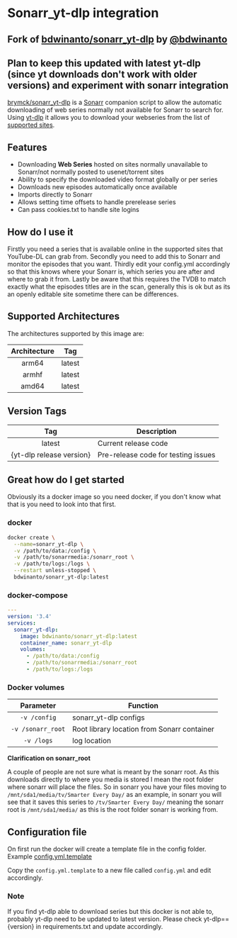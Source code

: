# Sonarr_yt-dlp integration
## Fork of [bdwinanto/sonarr_yt-dlp](https://github.com/bdwinanto/sonarr_yt-dlp) by [@bdwinanto](https://github.com/bdwinanto)
## Plan to keep this updated with latest yt-dlp (since yt downloads don't work with older versions) and experiment with sonarr integration


[brymck/sonarr_yt-dlp](https://github.com/brymck/sonarr_yt-dlp) is a [Sonarr](https://sonarr.tv/) companion script to allow the automatic downloading of web series normally not available for Sonarr to search for. Using [yt-dlp](https://github.com/yt-dlp/yt-dlp) it allows you to download your webseries from the list of [supported sites](https://github.com/yt-dlp/yt-dlp/blob/master/supportedsites.md).

## Features

* Downloading **Web Series** hosted on sites normally unavailable to Sonarr/not normally posted to usenet/torrent sites
* Ability to specify the downloaded video format globally or per series
* Downloads new episodes automatically once available
* Imports directly to Sonarr
* Allows setting time offsets to handle prerelease series
* Can pass cookies.txt to handle site logins

## How do I use it

Firstly you need a series that is available online in the supported sites that YouTube-DL can grab from.
Secondly you need to add this to Sonarr and monitor the episodes that you want.
Thirdly edit your config.yml accordingly so that this knows where your Sonarr is, which series you are after and where to grab it from.
Lastly be aware that this requires the TVDB to match exactly what the episodes titles are in the scan, generally this is ok but as its an openly editable site sometime there can be differences.

## Supported Architectures

The architectures supported by this image are:

| Architecture | Tag |
| :----: | --- |
| arm64 | latest |
| armhf | latest |
| amd64 | latest |

## Version Tags

| Tag | Description |
| :----: | --- |
| latest | Current release code |
| {yt-dlp release version} | Pre-release code for testing issues |

## Great how do I get started

Obviously its a docker image so you need docker, if you don't know what that is you need to look into that first.

### docker

```bash
docker create \
  --name=sonarr_yt-dlp \
  -v /path/to/data:/config \
  -v /path/to/sonarrmedia:/sonarr_root \
  -v /path/to/logs:/logs \
  --restart unless-stopped \
  bdwinanto/sonarr_yt-dlp:latest
```

### docker-compose

```yaml
---
version: '3.4'
services:
  sonarr_yt-dlp:
    image: bdwinanto/sonarr_yt-dlp:latest
    container_name: sonarr_yt-dlp
    volumes:
      - /path/to/data:/config
      - /path/to/sonarrmedia:/sonarr_root
      - /path/to/logs:/logs
```

### Docker volumes

| Parameter | Function |
| :----: | --- |
| `-v /config` | sonarr_yt-dlp configs |
| `-v /sonarr_root` | Root library location from Sonarr container |
| `-v /logs` | log location |

**Clarification on sonarr_root**

A couple of people are not sure what is meant by the sonarr root. As this downloads directly to where you media is stored I mean the root folder where sonarr will place the files. So in sonarr you have your files moving to `/mnt/sda1/media/tv/Smarter Every Day/` as an example, in sonarr you will see that it saves this series to `/tv/Smarter Every Day/` meaning the sonarr root is `/mnt/sda1/media/` as this is the root folder sonarr is working from.

## Configuration file

On first run the docker will create a template file in the config folder. Example [config.yml.template](./app/config.yml.template)

Copy the `config.yml.template` to a new file called `config.yml` and edit accordingly.



### Note

If you find yt-dlp able to download series but this docker is not able to, probably yt-dlp need to be updated to latest version. Please check yt-dlp=={version} in requirements.txt and update accordingly.
